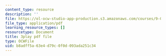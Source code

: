 ```yaml
---
content_type: resource
description: ''
file: https://ol-ocw-studio-app-production.s3.amazonaws.com/courses/9-04-sensory-systems-fall-2013/b8adff5a63e4d79c0f0d093ada251c34_A0KpTR_Ujks.pdf
file_type: application/pdf
learning_resource_types: []
resourcetype: Document
title: 3play pdf file
type: OCWFile
uid: b8adff5a-63e4-d79c-0f0d-093ada251c34
---
```

